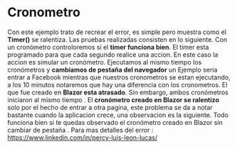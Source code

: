 # Cronometro
Con este ejemplo trato de recrear el error, es simple pero  muestra como el **Timer()** se ralentiza. 
Las pruebas realizadas consisten en lo siguiente. Con un cronómetro controloremos si el **timer funciona bien**. 
El timer esta programado para que cada segundo realice una accion. En este caso la accion es simular un cronómetro.
Ejecutamos al mismo tiempo los cronómetros y **cambiamos de pestaña del navegador** un Ejemplo seria entrar a Facebook mientras que nuestros cronometros se estan ejecutando,
a los 10 minutos notaremos que hay una diferencia con los cronometros. El que fue creado en **Blazor esta atrasado**. 
Sin embargo, ambos cronómetros iniciaron al mismo tiempo . El **cronómetro creado en Blazor se ralentizo** solo por el hecho de entrar a otra pagina,
este problema se da a notar bastante cuando la aplicacion crece, una observacion es la siguiente. 
Todo funciona bien si te quedas observado el cronómetro creado en Blazor sin cambiar de pestaña .
Para mas detalles del error :
https://www.linkedin.com/in/percy-luis-leon-lucas/
